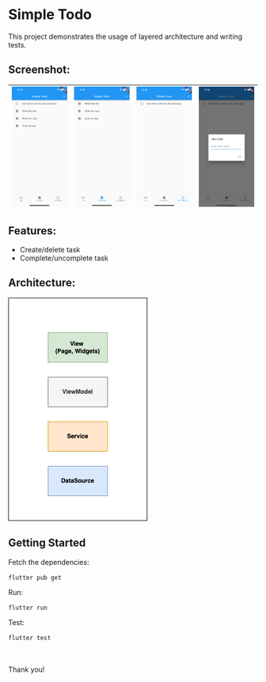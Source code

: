 # Simple Todo

This project demonstrates the usage of layered architecture and writing tests.

## Screenshot:

| ![screenshot_1.png](readme_files/screenshot_1.png) | ![screenshot_2.png](readme_files/screenshot_2.png) | ![screenshot_3.png](readme_files/screenshot_3.png) | ![screenshot_4.png](readme_files/screenshot_4.png) |
| --- | --- | --- | --- |

## Features:
- Create/delete task
- Complete/uncomplete task

## Architecture:
![screenshot_1.png](readme_files/architecture.png)&nbsp;


## Getting Started

Fetch the dependencies:
```
flutter pub get
```

Run:
```
flutter run
```

Test:
```
flutter test
```

<br>
<br>
Thank you!

